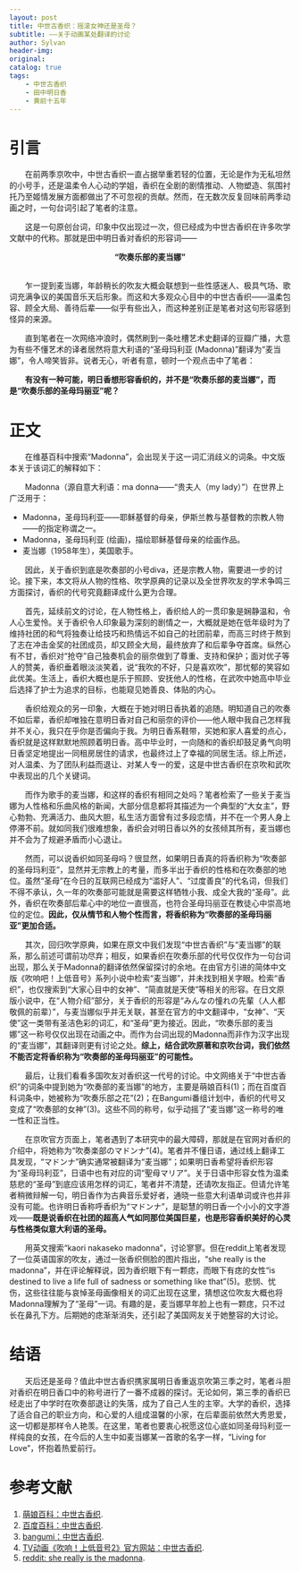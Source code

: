 ```yaml
---
layout: post
title: 中世古香织：摇滚女神还是圣母？
subtitle: ——关于动画某处翻译的讨论
author: Sylvan
header-img: 
original: 
catalog: true
tags:
    - 中世古香织
    - 田中明日香
    - 黄前十五年
---
```


# 引言
&emsp;&emsp;在前两季京吹中，中世古香织一直占据举重若轻的位置，无论是作为无私坦然的小号手，还是温柔令人心动的学姐，香织在全剧的剧情推动、人物塑造、氛围衬托乃至姬情发展方面都做出了不可忽视的贡献。然而，在无数次反复回味前两季动画之时，一句台词引起了笔者的注意。

&emsp;&emsp;这是一句原创台词，印象中仅出现过一次，但已经成为中世古香织在许多吹学文献中的代称。那就是田中明日香对香织的形容词——

<b><center>“吹奏乐部的麦当娜”</center></b>
<br />

&emsp;&emsp;乍一提到麦当娜，年龄稍长的吹友大概会联想到一些性感迷人、极具气场、歌词充满争议的美国音乐天后形象。而这和大多观众心目中的中世古香织——温柔包容、顾全大局、善待后辈——似乎有些出入，而这种差别正是笔者对这句形容感到怪异的来源。

&emsp;&emsp;直到笔者在一次网络冲浪时，偶然刷到一条吐槽艺术史翻译的豆瓣广播，大意为有些不懂艺术的译者居然将意大利语的“圣母玛利亚 (Madonna)”翻译为“麦当娜”，令人啼笑皆非。说者无心，听者有意，顿时一个观点击中了笔者：

&emsp;&emsp;**有没有一种可能，明日香想形容香织的，并不是“吹奏乐部的麦当娜”，而是“吹奏乐部的圣母玛丽亚”呢？**

# 正文
&emsp;&emsp;在维基百科中搜索“Madonna”，会出现关于这一词汇消歧义的词条。中文版本关于该词汇的解释如下：

&emsp;&emsp;Madonna（源自意大利语：ma donna——“贵夫人（my lady）”）在世界上广泛用于：
* Madonna，圣母玛利亚——耶稣基督的母亲，伊斯兰教与基督教的宗教人物——的指定称谓之一。
* Madonna，圣母玛利亚 (绘画)，描绘耶稣基督母亲的绘画作品。
* 麦当娜（1958年生），美国歌手。

&emsp;&emsp;因此，关于香织到底是吹奏部的小号diva，还是宗教人物，需要进一步的讨论。接下来，本文将从人物的性格、吹学原典的记录以及全世界吹友的学术争鸣三方面探讨，香织的代号究竟翻译成什么更为合理。

&emsp;&emsp;首先，延续前文的讨论，在人物性格上，香织给人的一贯印象是娴静温和，令人心生爱怜。关于香织令人印象最为深刻的剧情之一，大概就是她在低年级时为了维持社团的和气将独奏让给技巧和热情远不如自己的社团前辈，而高三时终于熬到了志在冲击金奖的社团成员，却又顾全大局，最终放弃了和后辈争夺首席。纵然心有不甘，香织对“抢夺”自己独奏机会的丽奈做到了尊重、支持和保护；面对优子等人的赞美，香织垂着眼淡淡笑着，说“我吹的不好，只是喜欢吹”，那忧郁的笑容如此优美。生活上，香织大概也是乐于照顾、安抚他人的性格，在武吹中她高中毕业后选择了护士为追求的目标，也能窥见她善良、体贴的内心。

&emsp;&emsp;香织给观众的另一印象，大概在于她对明日香执着的追随。明知道自己的吹奏不如后辈，香织却唯独在意明日香对自己和丽奈的评价——他人眼中我自己怎样我并不关心，我只在乎你是否偏向于我。为明日香系鞋带，买她和家人喜爱的点心，香织就是这样默默地照顾着明日香。高中毕业时，一向随和的香织却鼓足勇气向明日香坚定地提出一同租房居住的请求，也最终过上了幸福的同居生活。综上所述，对人温柔、为了团队利益而退让、对某人专一的爱，这是中世古香织在京吹和武吹中表现出的几个关键词。

&emsp;&emsp;而作为歌手的麦当娜，和这样的香织有相同之处吗？笔者检索了一些关于麦当娜为人性格和乐曲风格的新闻，大部分信息都将其描述为一个典型的“大女主”，野心勃勃、充满活力、曲风大胆，私生活方面曾有过多段恋情，并不在一个男人身上停滞不前。就如同我们很难想象，香织会对明日香以外的女孩倾其所有，麦当娜也并不会为了规避矛盾而小心退让。

&emsp;&emsp;然而，可以说香织如同圣母吗？很显然，如果明日香真的将香织称为“吹奏部的圣母玛利亚”，显然并无宗教上的考量，而多半出于香织的性格和在吹奏部的地位。虽然“圣母”在今日的互联网已经成为“滥好人”、“过度善良”的代名词，但我们不得不承认，久一年的吹奏部可能就是需要这样牺牲小我、成全大我的“圣母”。此外，香织在吹奏部后辈心中的地位一直很高，也符合圣母玛丽亚在教徒心中崇高地位的定位。**因此，仅从情节和人物个性而言，将香织称为“吹奏部的圣母玛丽亚”更加合适。**

&emsp;&emsp;其次，回归吹学原典，如果在原文中我们发现“中世古香织”与“麦当娜”的联系，那么前述可谓前功尽弃；相反，如果香织在吹奏乐部的代号仅仅作为一句台词出现，那么关于Madonna的翻译依然保留探讨的余地。在由官方引进的简体中文版《吹响吧！上低音号》系列小说中检索“麦当娜”，并未找到相关字眼。检索“香织”，也仅搜索到“大家心目中的女神”、“简直就是天使”等相关的形容。在日文原版小说中，在“人物介绍”部分，关于香织的形容是“みんなの憧れの先輩（人人都敬佩的前辈）”，与麦当娜似乎并无关联，甚至在官方的中文翻译中，“女神”、“天使”这一类带有圣洁色彩的词汇，和“圣母”更为接近。因此，“吹奏乐部的麦当娜”这一称号仅仅出现在动画之中。而作为台词出现的Madonna而非作为汉字出现的“麦当娜”，其翻译则更有讨论之处。**综上，结合武吹原著和京吹台词，我们依然不能否定将香织称为“吹奏部的圣母玛丽亚”的可能性。**

&emsp;&emsp;最后，让我们看看多国吹友对香织这一代号的讨论。中文网络关于“中世古香织”的词条中提到她为“吹奏部的麦当娜”的地方，主要是萌娘百科(1)；而在百度百科词条中，她被称为“吹奏乐部之花”(2)；在Bangumi番组计划中，香织的代号又变成了“吹奏部的女神”(3)。这些不同的称号，似乎动摇了“麦当娜”这一称号的唯一性和正当性。

&emsp;&emsp;在京吹官方页面上，笔者遇到了本研究中的最大障碍，那就是在官网对香织的介绍中，将她称为“吹奏楽部のマドンナ”(4)。笔者并不懂日语，通过线上翻译工具发现，“マドンナ”确实通常被翻译为“麦当娜”；如果明日香希望将香织形容为“圣母玛利亚”，日语中也有对应的词“聖母マリア”。关于日语中形容女性为温柔慈悲的“圣母”到底应该用怎样的词汇，笔者并不清楚，还请吹友指正。但请允许笔者稍微辩解一句，明日香作为古典音乐爱好者，通晓一些意大利语单词或许也并非没有可能。也许明日香称呼香织为“マドンナ”，是聪慧的明日香一个小小的文字游戏——**既是说香织在社团的超高人气如同那位美国巨星，也是形容香织美好的心灵与性格类似意大利语的圣母。**

&emsp;&emsp;用英文搜索“kaori nakaseko madonna”，讨论寥寥。但在reddit上笔者发现了一位英语国家的吹友，通过一张香织侧脸的图片指出，“she really is the madonna”，并在评论解释说，因为香织眼下有一颗痣，而眼下有痣的女性“is destined to live a life full of sadness or something like that”(5)。悲悯、忧伤，这些往往能与哀悼圣母画像相关的词汇出现在这里，猜想这位吹友大概也将Madonna理解为了“圣母”一词。有趣的是，麦当娜早年脸上也有一颗痣，只不过长在鼻孔下方。后期她的痣渐渐消失，还引起了美国网友关于她整容的大讨论。

# 结语

&emsp;&emsp;天后还是圣母？值此中世古香织携家属明日香重返京吹第三季之时，笔者斗胆对香织在明日香口中的称号进行了一番不成器的探讨。无论如何，第三季的香织已经走出了中学时在吹奏部退让的失落，成为了自己人生的主宰。大学的香织，选择了适合自己的职业方向，和心爱的人组成温馨的小家，在后辈面前依然大秀恩爱，这一切都是那样令人艳羡。在这里，笔者也要衷心祝愿这位心底如同圣母玛利亚一样纯良的女孩，在今后的人生中如麦当娜某一首歌的名字一样，“Living for Love”，怀抱着热爱前行。

# 参考文献
1. [萌娘百科：中世古香织](https://zh.moegirl.org.cn/zh-hans/%E4%B8%AD%E4%B8%96%E5%8F%A4%E9%A6%99%E7%BB%87).
2. [百度百科：中世古香织](https://baike.baidu.com/item/%E4%B8%AD%E4%B8%96%E5%8F%A4%E9%A6%99%E7%BB%87/17866620).
3. [bangumi：中世古香织](https://bangumi.tv/character/29459).
4. [TV动画《吹响！上低音号2》官方网站：中世古香织](https://tv2nd.anime-eupho.com/sp/character/kaori/).
5. [reddit: she really is the madonna](https://www.reddit.com/r/HibikeEuphonium/comments/yzw0bl/she_really_is_the_madonna/).